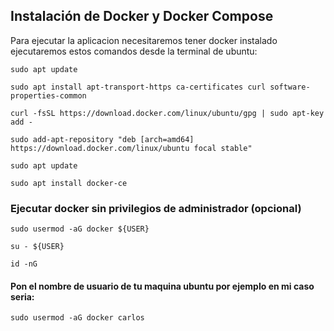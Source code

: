 ## Instalación de Docker y Docker Compose
Para ejecutar la aplicacion necesitaremos tener docker instalado ejecutaremos estos comandos desde la terminal de ubuntu:
~~~
sudo apt update
~~~
~~~
sudo apt install apt-transport-https ca-certificates curl software-properties-common
~~~
~~~
curl -fsSL https://download.docker.com/linux/ubuntu/gpg | sudo apt-key add -
~~~
~~~
sudo add-apt-repository "deb [arch=amd64] https://download.docker.com/linux/ubuntu focal stable"
~~~
~~~
sudo apt update
~~~
~~~
sudo apt install docker-ce
~~~
### Ejecutar docker sin privilegios de administrador (opcional)
~~~
sudo usermod -aG docker ${USER}
~~~
~~~
su - ${USER}
~~~
~~~
id -nG
~~~
#### Pon el nombre de usuario de tu maquina ubuntu por ejemplo en mi caso seria:
~~~
sudo usermod -aG docker carlos
~~~
